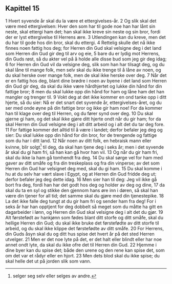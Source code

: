 ## Kapittel 15

1 Hvert syvende år skal du la være et ettergivelses-år.
2 Og slik skal det være med ettergivelsen: Hver den som har til gode noe han har lånt sin neste, skal ettergi ham det; han skal ikke kreve sin neste og sin bror, fordi der er lyst ettergivelse til Herrens ære.
3 Utlendingen kan du kreve, men det du har til gode hos din bror, skal du ettergi.
4 Rettelig skulle det nå ikke finnes noen fattig hos deg; for Herren din Gud skal velsigne deg i det land som Herren din Gud gir deg til arv og eie,
5 bare du er lydig mot Herrens, din Guds røst, så du akter vel på å holde alle disse bud som jeg gir deg idag;
6 for Herren din Gud vil da velsigne deg, slik som han har tilsagt deg, og du skal låne til mange folk, men selv skal du ikke trenge til å låne av noen, og du skal herske over mange folk, men de skal ikke herske over deg.
7 Når det er en fattig hos deg, blant dine brødre i noen av byene i det land som Herren din Gud gir deg, da skal du ikke være hårdhjertet og lukke din hånd for din fattige bror;
8 men du skal lukke opp din hånd for ham og låne ham det han mangler og trenger til.
9 Vokt deg at det ikke kommer en ond tanke opp i ditt hjerte, så du sier: Nå er det snart det syvende år, ettergivelses-året, og du ser med onde øyne på din fattige bror og ikke gir ham noe! For da kommer han til klage over deg til Herren, og du fører synd over deg.
10 Du skal gjerne gi ham, og det skal ikke gjøre ditt hjerte ondt når du gir ham; for da skal Herren din Gud velsigne deg i alt ditt arbeid og i alt det du tar deg fore.
11 For fattige kommer det alltid til å være i landet; derfor befaler jeg deg og sier: Du skal lukke opp din hånd for din bror, for de trengende og fattige som du har i ditt land.
12 Når noen av ditt folk, en hebraisk mann eller kvinne, blir solgt[^1] til deg, da skal han tjene deg i seks år; men i det syvende år skal du gi ham fri, så han kan gå hvor han vil.
13 Og når du gir ham fri, skal du ikke la ham gå tomhendt fra deg.
14 Du skal sørge vel for ham med gaver av ditt småfe og fra din treskeplass og fra din vinperse; av det som Herren din Gud har velsignet deg med, skal du gi ham.
15 Du skal komme i hu at du selv har vært slave i Egypt, og at Herren din Gud fridde deg ut; derfor befaler jeg deg dette idag.
16 Men sier han til deg: Jeg vil ikke gå bort fra deg, fordi han har det godt hos deg og holder av deg og dine,
17 da skal du ta en syl og stikke den gjennom hans øre inn i døren, så skal han være din tjener for all tid; det samme skal du gjøre med din tjenestepike.
18 La det ikke falle deg tungt at du gir ham fri og sender ham fra deg! For i seks år har han opptjent for deg dobbelt så meget som du måtte ha gitt en dagarbeider i lønn, og Herren din Gud skal velsigne deg i alt det du gjør.
19 Alt førstefødt av hankjønn som fødes blant ditt storfe og ditt småfe, skal du hellige Herren din Gud; du skal ikke bruke det førstefødte av ditt storfe til arbeid, og du skal ikke klippe det førstefødte av ditt småfe.
20 For Herrens, din Guds åsyn skal du og ditt hus spise det hvert år på det sted Herren utvelger.
21 Men er det noe lyte på det, er det halt eller blindt eller har noe annet ondt lyte, da skal du ikke ofre det til Herren din Gud.
22 Hjemme i dine byer kan du spise det; både den urene og den rene kan spise det, som om det var et rådyr eller en hjort.
23 Men dets blod skal du ikke spise; du skal helle det ut på jorden slik som vann.

[^1]:  selger seg selv eller selges av andre.
